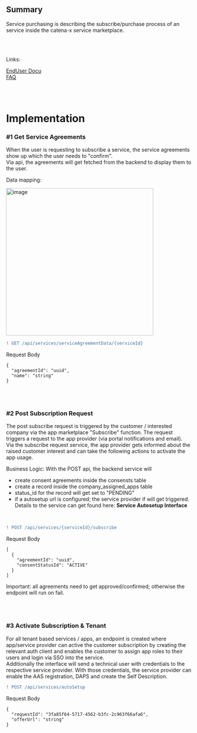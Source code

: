 ## Summary

Service purchasing is describing the subscribe/purchase process of an service inside the catena-x service marketplace.

<br>
<br>

Links:  

[EndUser Docu](/docs/05.%20Service(s)/03.%20Service%20Subscription/03.%20Service%20Subscription%20Activation%20(Provider).md)  
[FAQ](/docs/05.%20Service(s)/03.%20Service%20Subscription/05.%20FAQ.md)

<br>
<br>


# Implementation

### #1 Get Service Agreements

When the user is requesting to subscribe a service, the service agreements show up which the user needs to "confirm".  
Via api, the agreements will get fetched from the backend to display them to the user.
<br>

Data mapping:

<img width="400" alt="image" src="https://user-images.githubusercontent.com/94133633/211170605-0cddbc42-f8dc-401d-9ded-fc34aa10fdf1.png">


<br>

```diff
! GET /api/services/serviceAgreementData/{serviceId}
```

Request Body
<br>

    {
      "agreementId": "uuid",
      "name": "string"
    }

<br>
<br>

### #2 Post Subscription Request

The post subscribe request is triggered by the customer / interested company via the app marketplace "Subscribe" function. The request triggers a request to the app provider (via portal notifications and email). Via the subscribe request service, the app provider gets informed about the raised customer interest and can take the following actions to activate the app usage.

Business Logic: With the POST api, the backend service will

* create consent agreements inside the consensts table
* create a record inside the company_assigned_apps table
* status_id for the record will get set to "PENDING"
* if a autosetup url is configured; the service provider if will get triggered. Details to the service can get found here: <strong> Service Autosetup Interface</strong>
<br>

```diff
! POST /api/services/{serviceId}/subscribe
```

Request Body
<br>

    [
      {
        "agreementId": "uuid",
        "consentStatusId": "ACTIVE"
      }
    ]

Important: all agreements need to get approved/confirmed; otherwise the endpoint will run on fail.

<br>
<br>

### #3 Activate Subscription & Tenant

For all tenant based services / apps, an endpoint is created where app/service provider can active the customer subscription by creating the relevant auth client and enables the customer to assign app roles to their users and login via SSO into the service.  
Additionally the interface will send a technical user with credentials to the respective service provider. With those credentials, the service provider can enable the AAS registration, DAPS  and create the Self Description.
<br>

```diff
! POST /api/services/autoSetup
```

Request Body
<br>

    {
      "requestId": "3fa85f64-5717-4562-b3fc-2c963f66afa6",
      "offerUrl": "string"
    }

<br>
<br>
